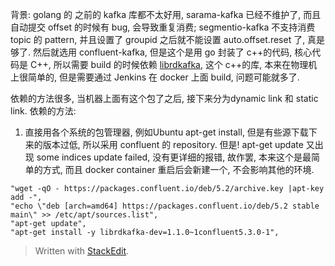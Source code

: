 背景: 
golang 的 之前的 kafka 库都不太好用, sarama-kafka 已经不维护了, 而且自动提交 offset 的时候有 bug, 会导致重复消费; segmentio-kafka 不支持消费 topic 的 pattern, 并且设置了 groupid 之后就不能设置 auto.offset.reset 了, 真是够了. 然后就选用 confluent-kafka, 但是这个是用 go 封装了 c++的代码, 核心代码是 C++, 所以需要 build 的时候依赖 [librdkafka](https://github.com/edenhill/librdkafka),  这个 c++的库, 本来在物理机上很简单的, 但是需要通过 Jenkins 在 docker 上面 build, 问题可能就多了.  

依赖的方法很多, 当机器上面有这个包了之后, 接下来分为dynamic link 和 static link. 
依赖的方法: 
1. 直接用各个系统的包管理器, 例如Ubuntu apt-get install, 但是有些源下载下来的版本过低, 所以采用 confluent 的 repository. 但是! apt-get update 又出现 some indices update failed, 没有更详细的报错, 故作罢, 本来这个是最简单的方式, 而且 docker container 重启后会新建一个, 不会影响其他的环境. 
```
"wget -qO - https://packages.confluent.io/deb/5.2/archive.key |apt-key add -",
"echo \"deb [arch=amd64] https://packages.confluent.io/deb/5.2 stable main\" >> /etc/apt/sources.list",
"apt-get update",
"apt-get install -y librdkafka-dev=1.1.0~1confluent5.3.0-1",
```


> Written with [StackEdit](https://stackedit.io/).
<!--stackedit_data:
eyJoaXN0b3J5IjpbMTQyMjI1NjAzMSwtMjM5MTg4OTMzLC0xMz
c1NTQzNjc1XX0=
-->